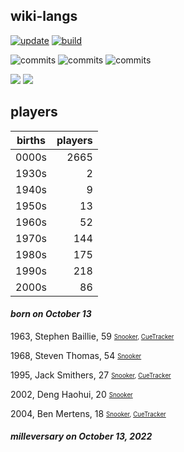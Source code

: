 ## wiki-langs
[![update](https://github.com/dreamerminsk/wiki-langs/actions/workflows/update-tables.yml/badge.svg)](https://github.com/dreamerminsk/wiki-langs/actions/workflows/update-tables.yml)
[![build](https://github.com/dreamerminsk/wiki-langs/actions/workflows/build.yml/badge.svg)](https://github.com/dreamerminsk/wiki-langs/actions/workflows/build.yml)

![commits](https://img.shields.io/github/commit-activity/y/dreamerminsk/wiki-langs)
![commits](https://img.shields.io/github/commit-activity/m/dreamerminsk/wiki-langs)
![commits](https://img.shields.io/github/commit-activity/w/dreamerminsk/wiki-langs)

![](https://img.shields.io/github/languages/code-size/dreamerminsk/wiki-langs)
![](https://img.shields.io/github/repo-size/dreamerminsk/wiki-langs)

## players
| births | players |
| :----: | ------: |
| 0000s | 2665 |
| 1930s | 2 |
| 1940s | 9 |
| 1950s | 13 |
| 1960s | 52 |
| 1970s | 144 |
| 1980s | 175 |
| 1990s | 218 |
| 2000s | 86 |

#### ***born on October 13***
1963, Stephen Baillie, 59 <sub><sup>[Snooker](http://www.snooker.org/res/index.asp?player=1178), [CueTracker](http://cuetracker.net/Players/stephen-baillie/)</sup></sub>

1968, Steven Thomas, 54 <sub><sup>[Snooker](http://www.snooker.org/res/index.asp?player=2454)</sup></sub>

1995, Jack Smithers, 27 <sub><sup>[Snooker](http://www.snooker.org/res/index.asp?player=2053), [CueTracker](http://cuetracker.net/Players/jack-smithers/)</sup></sub>

2002, Deng Haohui, 20 <sub><sup>[Snooker](http://www.snooker.org/res/index.asp?player=2628)</sup></sub>

2004, Ben Mertens, 18 <sub><sup>[Snooker](http://www.snooker.org/res/index.asp?player=1923), [CueTracker](http://cuetracker.net/Players/ben-mertens/)</sup></sub>


#### ***milleversary on October 13, 2022***



